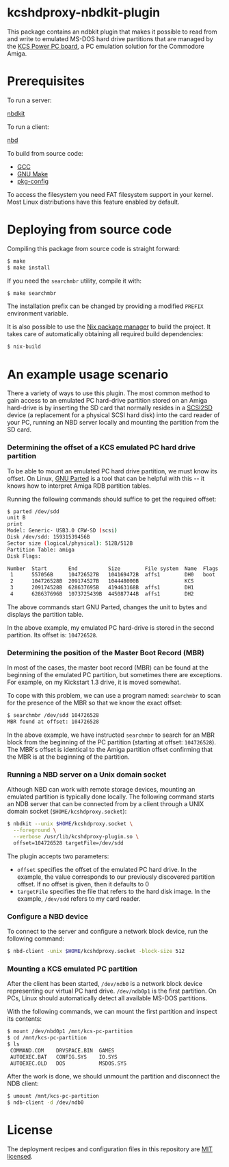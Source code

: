 kcshdproxy-nbdkit-plugin
========================
This package contains an ndbkit plugin that makes it possible to read from and
write to emulated MS-DOS hard drive partitions that are managed by the
[KCS Power PC board](https://amiga.resource.cx/exp/powerpc), a PC emulation
solution for the Commodore Amiga.

Prerequisites
=============
To run a server:

[nbdkit](https://gitlab.com/nbdkit/nbdkit)

To run a client:

[nbd](https://nbd.sourceforge.io)

To build from source code:

* [GCC](https://gcc.gnu.org)
* [GNU Make](https://www.gnu.org/software/make)
* [pkg-config](https://www.freedesktop.org/wiki/Software/pkg-config)

To access the filesystem you need FAT filesystem support in your kernel. Most
Linux distributions have this feature enabled by default.

Deploying from source code
==========================
Compiling this package from source code is straight forward:

```bash
$ make
$ make install
```

If you need the `searchmbr` utility, compile it with:

```bash
$ make searchmbr
```

The installation prefix can be changed by providing a modified `PREFIX`
environment variable.

It is also possible to use the [Nix package manager](http://nixos.org/nix) to
build the project. It takes care of automatically obtaining all required build
dependencies:

```bash
$ nix-build
```

An example usage scenario
=========================
There a variety of ways to use this plugin. The most common method to gain
access to an emulated PC hard-drive partition stored on an Amiga hard-drive is
by inserting the SD card that normally resides in a
[SCSI2SD](http://www.codesrc.com/mediawiki/index.php/SCSI2SD) device (a
replacement for a physical SCSI hard disk) into the card reader of your PC,
running an NBD server locally and mounting the partition from the SD card.

### Determining the offset of a KCS emulated PC hard drive partition

To be able to mount an emulated PC hard drive partition, we must know its
offset. On Linux, [GNU Parted](https://www.gnu.org/software/parted) is a tool
that can be helpful with this -- it knows how to interpret Amiga RDB partition
tables.

Running the following commands should suffice to get the required offset:

```bash
$ parted /dev/sdd
unit B
print
Model: Generic- USB3.0 CRW-SD (scsi)
Disk /dev/sdd: 15931539456B
Sector size (logical/physical): 512B/512B
Partition Table: amiga
Disk Flags: 

Number  Start       End          Size        File system  Name  Flags
 1      557056B     104726527B   104169472B  affs1        DH0   boot
 2      104726528B  209174527B   104448000B               KCS
 3      209174528B  628637695B   419463168B  affs1        DH1
 4      628637696B  1073725439B  445087744B  affs1        DH2
```

The above commands start GNU Parted, changes the unit to bytes and displays the
partition table.

In the above example, my emulated PC hard-drive is stored in the second
partition. Its offset is: `104726528`.

### Determining the position of the Master Boot Record (MBR)

In most of the cases, the master boot record (MBR) can be found at the beginning
of the emulated PC partition, but sometimes there are exceptions. For example,
on my Kickstart 1.3 drive, it is moved somewhat.

To cope with this problem, we can use a program named: `searchmbr` to scan for
the presence of the MBR so that we know the exact offset:

```bash
$ searchmbr /dev/sdd 104726528
MBR found at offset: 104726528
```

In the above example, we have instructed `searchmbr` to search for an MBR block
from the beginning of the PC partition (starting at offset: `104726528`). The
MBR's offset is identical to the Amiga partition offset confirming that the MBR
is at the beginning of the partition.

### Running a NBD server on a Unix domain socket

Although NBD can work with remote storage devices, mounting an emulated
partition is typically done locally. The following command starts an NDB server
that can be connected from by a client through a UNIX domain socket
(`$HOME/kcshdproxy.socket`):

```bash
$ nbdkit --unix $HOME/kcshdproxy.socket \
  --foreground \
  --verbose /usr/lib/kcshdproxy-plugin.so \
  offset=104726528 targetFile=/dev/sdd
```

The plugin accepts two parameters:

* `offset` specifies the offset of the emulated PC hard drive. In the example,
  the value corresponds to our previously discovered partition offset. If no
  offset is given, then it defaults to 0
* `targetFile` specifies the file that refers to the hard disk image. In the
  example, `/dev/sdd` refers to my card reader.

### Configure a NBD device

To connect to the server and configure a network block device, run the following
command:

```bash
$ nbd-client -unix $HOME/kcshdproxy.socket -block-size 512
```

### Mounting a KCS emulated PC partition

After the client has been started, `/dev/ndb0` is a network block device
representing our virtual PC hard drive. `/dev/ndb0p1` is the first partition.
On PCs, Linux should automatically detect all available MS-DOS partitions.

With the following commands, we can mount the first partition and inspect its
contents:

```bash
$ mount /dev/nbd0p1 /mnt/kcs-pc-partition
$ cd /mnt/kcs-pc-partition
$ ls
 COMMAND.COM    DRVSPACE.BIN  GAMES
 AUTOEXEC.BAT   CONFIG.SYS    IO.SYS
 AUTOEXEC.OLD   DOS           MSDOS.SYS
```

After the work is done, we should unmount the partition and disconnect the NDB
client:

```bash
$ umount /mnt/kcs-pc-partition
$ ndb-client -d /dev/ndb0
```

License
=======
The deployment recipes and configuration files in this repository are
[MIT licensed](./LICENSE.txt).
